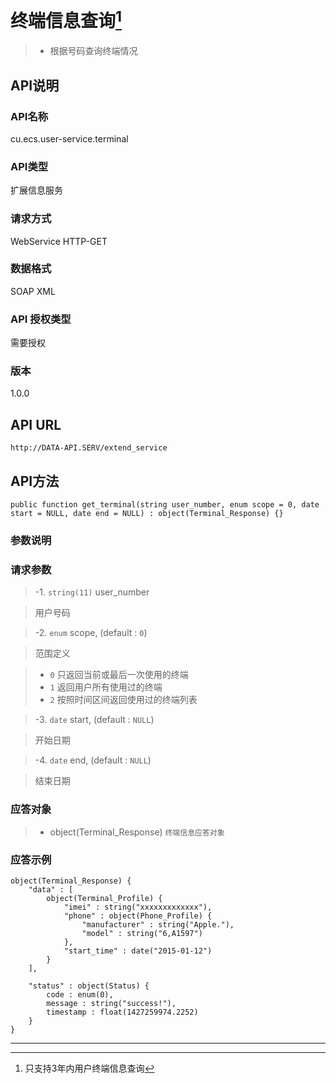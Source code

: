 # 终端信息查询[^1]

> - 根据号码查询终端情况



## API说明

### API名称

cu.ecs.user-service.terminal

### API类型

扩展信息服务

### 请求方式

WebService HTTP-GET

### 数据格式

SOAP XML

### API 授权类型

需要授权

### 版本

1.0.0

## API URL

`http://DATA-API.SERV/extend_service`

## API方法

```
public function get_terminal(string user_number, enum scope = 0, date start = NULL, date end = NULL) : object(Terminal_Response) {}
```

### 参数说明

### 请求参数

> -1. `string(11)` user_number

> 用户号码

> -2. `enum` scope, (default : `0`)

> 范围定义

> - `0` 只返回当前或最后一次使用的终端
> - `1` 返回用户所有使用过的终端
> - `2` 按照时间区间返回使用过的终端列表

> -3. `date` start, (default : `NULL`)

> 开始日期

> -4. `date` end, (default : `NULL`)

> 结束日期


### 应答对象

> - object(Terminal_Response)         `终端信息应答对象`

### 应答示例

```
object(Terminal_Response) {
    "data" : [
        object(Terminal_Profile) {
            "imei" : string("xxxxxxxxxxxxx"),
            "phone" : object(Phone_Profile) {
                "manufacturer" : string("Apple."),
                "model" : string("6,A1597")
            },
            "start_time" : date("2015-01-12")
        }
    ],

    "status" : object(Status) {
        code : enum(0),
        message : string("success!"),
        timestamp : float(1427259974.2252)
    }
}
```
---
[^1]: 只支持3年内用户终端信息查询
